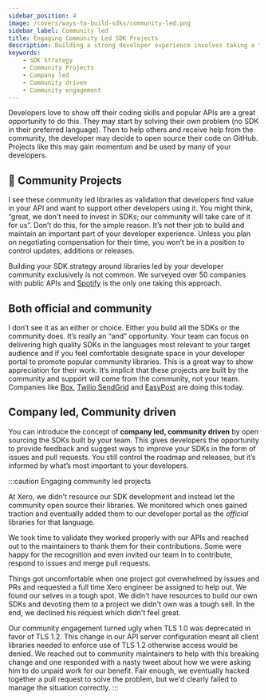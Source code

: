 ```yaml
---
sidebar_position: 4
image: /covers/ways-to-build-sdks/community-led.png
sidebar_label: Community led
title: Engaging Community Led SDK Projects
description: Building a strong developer experience involves taking a "company led, community driven" approach. Build quality SDKs in relevant languages, open source them and recognize the community's hard work - never expecting something without proper compensation.
keywords:
    - SDK Strategy
    - Community Projects
    - Company led
    - Community driven
    - Community engagement
---
```


Developers love to show off their coding skills and popular APIs are a great opportunity to do this. They may start by solving their own problem (no SDK in their preferred language). Then to help others and receive help from the community, the developer may decide to open source their code on GitHub. Projects like this may gain momentum and be used by many of your developers. 


## 💖 Community Projects
I see these community led libraries as validation that developers find value in your API and want to support other developers using it. You might think, “great, we don't need to invest in SDKs; our community will take care of it for us”. Don’t do this, for the simple reason. It’s not their job to build and maintain an important part of your developer experience. Unless you plan on negotiating compensation for their time, you won’t be in a position to control updates, additions or releases. 

Building your SDK strategy around libraries led by your developer community exclusively is not common. We surveyed over 50 companies with public APIs and [Spotify](https://developer.spotify.com/documentation/web-api/libraries/#libraries) is the only one taking this approach.

## Both official and community
I don’t see it as an either or choice. Either you build all the SDKs or the community does. It’s really an “and” opportunity. Your team can focus on delivering high quality SDKs in the languages most relevant to your target audience and if you feel comfortable designate space in your developer portal to promote popular community libraries. This is a great way to show appreciation for their work. It’s implicit that these projects are built by the community and support will come from the community, not your team. Companies like [Box](https://developer.box.com/sdks-and-tools/), [Twilio SendGrid](https://docs.sendgrid.com/for-developers/sending-email/libraries) and [EasyPost](https://www.easypost.com/docs/libraries) are doing this today.

## Company led, Community driven
You can introduce the concept of **company led, community driven** by open sourcing the SDKs built by your team. This gives developers the opportunity to provide feedback and suggest ways to improve your SDKs in the form of issues and pull requests. You still control the roadmap and releases, but it’s informed by what’s most important to your developers.

:::caution Engaging community led projects

At Xero, we didn't resource our SDK development and instead let the community open source their libraries. We monitored which ones gained traction and eventually added them to our developer portal as the *official* libraries for that language.

We took time to validate they worked properly with our APIs and reached out to the maintainers to thank them for their contributions. Some were happy for the recognition and even invited our team in to contribute, respond to issues and merge pull requests. 

Things got uncomfortable when one project got overwhelmed by issues and PRs and requested a full time Xero engineer be assigned to help out. We found our selves in a tough spot. We didn't have resources to build our own SDKs and devoting them to a project we didn't own was a tough sell. In the end, we declined his request which didn't feel great.

Our community engagement turned ugly when TLS 1.0 was deprecated in favor of TLS 1.2.  This change in our API server configuration meant all client libraries needed to enforce use of TLS 1.2 otherwise access would be denied. We reached out to community maintainers to help with this breaking change and one responded with a nasty tweet about how we were asking him to do unpaid work for our benefit. Fair enough, we eventually hacked together a pull request to solve the problem, but we'd clearly failed to manage the situation correctly. 
:::
